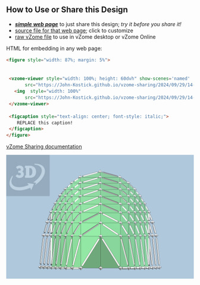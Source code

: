 
## How to Use or Share this Design

 - [***simple web page***](<https://John-Kostick.github.io/vzome-sharing/2024/09/29/14-33-03-60-gon-Ellipses/>) to just share this design; *try it before you share it!*
 - [source file for that web page](<https://github.com/John-Kostick/vzome-sharing/edit/main/2024/09/29/14-33-03-60-gon-Ellipses/index.md>); click to customize
 - [raw vZome file](<https://raw.githubusercontent.com/John-Kostick/vzome-sharing/main/2024/09/29/14-33-03-60-gon-Ellipses/60-gon-Ellipses.vZome>) to use in vZome desktop or vZome Online
 
 HTML for embedding in any web page:
 ```html
<figure style="width: 87%; margin: 5%">
  
  
  <vzome-viewer style="width: 100%; height: 60dvh" show-scenes='named'
        src="https://John-Kostick.github.io/vzome-sharing/2024/09/29/14-33-03-60-gon-Ellipses/60-gon-Ellipses.vZome" >
    <img  style="width: 100%"
        src="https://John-Kostick.github.io/vzome-sharing/2024/09/29/14-33-03-60-gon-Ellipses/60-gon-Ellipses.png" >
  </vzome-viewer>

  <figcaption style="text-align: center; font-style: italic;">
     REPLACE this caption!
  </figcaption>
</figure>

 ```

[vZome Sharing documentation](https://vzome.github.io/vzome/sharing.html#how-it-works)

![Image](<60-gon-Ellipses.png>)

